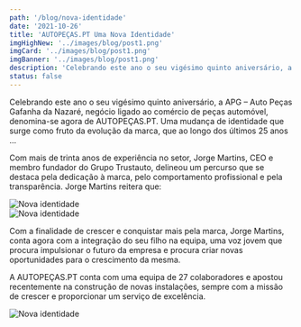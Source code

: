```yaml
---
path: '/blog/nova-identidade'
date: '2021-10-26'
title: 'AUTOPEÇAS.PT Uma Nova Identidade'
imgHighNew: '../images/blog/post1.png'
imgCard: '../images/blog/post1.png'
imgBanner: '../images/blog/post1.png'
description: 'Celebrando este ano o seu vigésimo quinto aniversário, a APG – Auto Peças Gafanha da Nazaré, negócio ligado ao comércio de peças automóvel, denomina-se de AUTOPEÇAS.PT'
status: false
---
```


<div class="split">

<div>
<p>
    Celebrando este ano o seu vigésimo quinto aniversário, a APG – Auto Peças Gafanha da Nazaré, negócio ligado ao comércio de peças automóvel, denomina-se agora de AUTOPEÇAS.PT. Uma mudança de identidade que surge como fruto da evolução da marca, que ao longo dos últimos 25 anos …
</p>

<p>
    Com mais de trinta anos de experiência no setor, Jorge Martins, CEO e membro fundador do Grupo Trustauto, delineou um percurso que se destaca pela dedicação à marca, pelo comportamento profissional e pela transparência. Jorge Martins reitera que:
</p>

<img src="../images/blog/post1-3.png" alt="Nova identidade" class="mtm" />

</div>

<div>
<img src="../images/blog/post1-1.png" alt="Nova identidade" />
<p>
    Com a finalidade de crescer e conquistar mais pela marca, Jorge Martins, conta agora com a integração do seu filho na equipa, uma voz jovem que procura impulsionar o futuro da empresa e procura criar novas oportunidades para o crescimento da mesma.
</p>

<p>
A AUTOPEÇAS.PT conta com uma equipa de 27 colaboradores e apostou recentemente na construção de novas instalações, sempre com a missão 
de crescer e proporcionar um serviço de excelência.
</p>

</div>

</div>

<img src="../images/blog/post1-2.png" alt="Nova identidade" class="main-image" />
